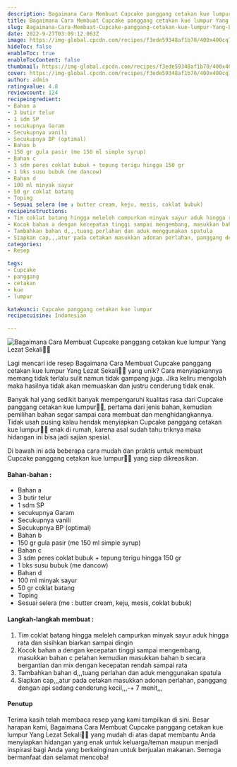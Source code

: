 ```yaml
---
description: Bagaimana Cara Membuat Cupcake panggang cetakan kue lumpur Yang Lezat Sekali"
title: Bagaimana Cara Membuat Cupcake panggang cetakan kue lumpur Yang Lezat Sekali
slug: Bagaimana-Cara-Membuat-Cupcake-panggang-cetakan-kue-lumpur-Yang-Lezat-Sekali
date: 2022-9-27T03:09:12.063Z
image: https://img-global.cpcdn.com/recipes/f3ede59348af1b70/400x400cq70/photo.jpg
hideToc: false
enableToc: true
enableTocContent: false
thumbnail: https://img-global.cpcdn.com/recipes/f3ede59348af1b70/400x400cq70/photo.jpg
cover: https://img-global.cpcdn.com/recipes/f3ede59348af1b70/400x400cq70/photo.jpg
author: admin
ratingvalue: 4.8
reviewcount: 124
recipeingredient:
- Bahan a
- 3 butir telur
- 1 sdm SP
- secukupnya Garam
- Secukupnya vanili
- Secukupnya BP (optimal)
- Bahan b
- 150 gr gula pasir (me 150 ml simple syrup)
- Bahan c
- 3 sdm peres coklat bubuk + tepung terigu hingga 150 gr
- 1 bks susu bubuk (me dancow)
- Bahan d
- 100 ml minyak sayur
- 50 gr coklat batang
- Toping
- Sesuai selera (me : butter cream, keju, mesis, coklat bubuk)
recipeinstructions:
- Tim coklat batang hingga meleleh campurkan minyak sayur aduk hingga rata dan sisihkan biarkan sampai dingin
- Kocok bahan a dengan kecepatan tinggi sampai mengembang, masukkan bahan c pelahan kemudian masukkan bahan b secara bergantian dan mix dengan kecepatan rendah sampai rata
- Tambahkan bahan d,,,tuang perlahan dan aduk menggunakan spatula
- Siapkan cap,,,atur pada cetakan masukkan adonan perlahan, panggang dengan api sedang cenderung kecil,,,-+ 7 menit,,,
categories:
- Resep

tags:
- Cupcake
- panggang
- cetakan
- kue
- lumpur

katakunci: Cupcake panggang cetakan kue lumpur
recipecuisine: Indonesian

---
```


![Bagaimana Cara Membuat Cupcake panggang cetakan kue lumpur Yang Lezat Sekali👩‍🍳](https://img-global.cpcdn.com/recipes/f3ede59348af1b70/400x400cq70/photo.jpg)

Lagi mencari ide resep Bagaimana Cara Membuat Cupcake panggang cetakan kue lumpur Yang Lezat Sekali👩‍🍳 yang unik? Cara menyiapkannya memang tidak terlalu sulit namun tidak gampang juga. Jika keliru mengolah maka hasilnya tidak akan memuaskan dan justru cenderung tidak enak.

Banyak hal yang sedikit banyak mempengaruhi kualitas rasa dari Cupcake panggang cetakan kue lumpur👩‍🍳, pertama dari jenis bahan, kemudian pemilihan bahan segar sampai cara membuat dan menghidangkannya. Tidak usah pusing kalau hendak menyiapkan Cupcake panggang cetakan kue lumpur👩‍🍳 enak di rumah, karena asal sudah tahu triknya maka hidangan ini bisa jadi sajian spesial.

Di bawah ini ada beberapa cara mudah dan praktis untuk membuat Cupcake panggang cetakan kue lumpur👩‍🍳 yang siap dikreasikan.

<!--inarticleads1-->

#### Bahan-bahan :

- Bahan a
- 3 butir telur
- 1 sdm SP
- secukupnya Garam
- Secukupnya vanili
- Secukupnya BP (optimal)
- Bahan b
- 150 gr gula pasir (me 150 ml simple syrup)
- Bahan c
- 3 sdm peres coklat bubuk + tepung terigu hingga 150 gr
- 1 bks susu bubuk (me dancow)
- Bahan d
- 100 ml minyak sayur
- 50 gr coklat batang
- Toping
- Sesuai selera (me : butter cream, keju, mesis, coklat bubuk)

<!--inarticleads2-->

#### Langkah-langkah membuat :

1. Tim coklat batang hingga meleleh campurkan minyak sayur aduk hingga rata dan sisihkan biarkan sampai dingin
1. Kocok bahan a dengan kecepatan tinggi sampai mengembang, masukkan bahan c pelahan kemudian masukkan bahan b secara bergantian dan mix dengan kecepatan rendah sampai rata
1. Tambahkan bahan d,,,tuang perlahan dan aduk menggunakan spatula
1. Siapkan cap,,,atur pada cetakan masukkan adonan perlahan, panggang dengan api sedang cenderung kecil,,,-+ 7 menit,,,

#### Penutup

Terima kasih telah membaca resep yang kami tampilkan di sini. Besar harapan kami, Bagaimana Cara Membuat Cupcake panggang cetakan kue lumpur Yang Lezat Sekali👩‍🍳 yang mudah di atas dapat membantu Anda menyiapkan hidangan yang enak untuk keluarga/teman maupun menjadi inspirasi bagi Anda yang berkeinginan untuk berjualan makanan. Semoga bermanfaat dan selamat mencoba!